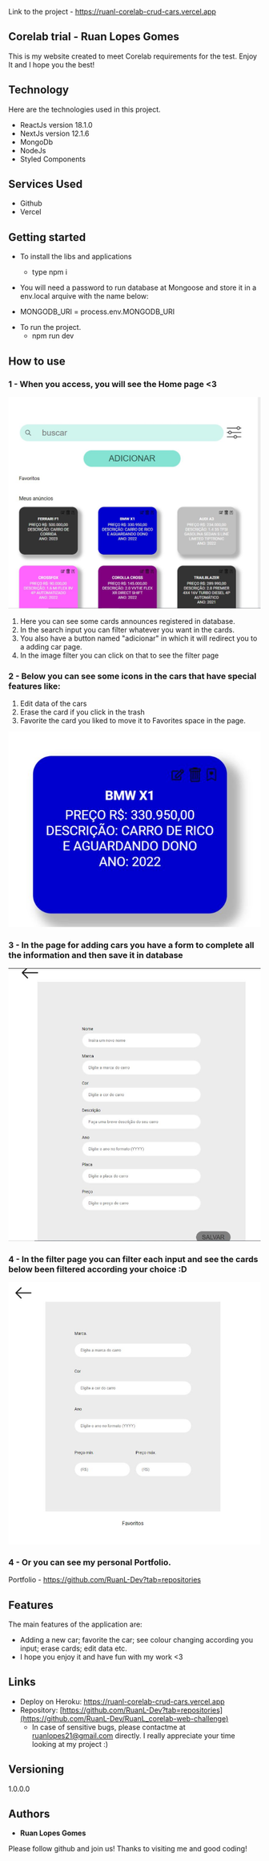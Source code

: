 Link to the project - https://ruanl-corelab-crud-cars.vercel.app


## Corelab trial - Ruan Lopes Gomes
This is my website created to meet Corelab requirements for the test.
Enjoy It and I hope you the best!


## Technology 

Here are the technologies used in this project.

* ReactJs version  18.1.0
* NextJs version 12.1.6
* MongoDb
* NodeJs
* Styled Components

## Services Used

* Github
* Vercel

## Getting started

* To install the libs and applications
  - type npm i
  
* You will need a password to run database at Mongoose and store it in a env.local arquive with the name below: 
 - MONGODB_URI = process.env.MONGODB_URI
   
* To run the project.
  - npm run dev

## How to use

### 1 - When you access, you will see the Home page <3

![Homepage image](https://github.com/RuanL-Dev/RuanL_corelab-web-challenge/blob/main/public/images/Homepage.JPG)

1) Here you can see some cards announces registered in database. 
2) In the search input you can filter whatever you want in the cards. 
3) You also have a button named "adicionar" in which it will redirect you to a adding car page.
4) In the image filter you can click on that to see the filter page



### 2 - Below you can see some icons in the cars that have special features like:

1) Edit data of the cars
2) Erase the card if you click in the trash
3) Favorite the card you liked to move it to Favorites space in the page.

![Cards features](https://github.com/RuanL-Dev/RuanL_corelab-web-challenge/blob/main/public/images/Cars%20features.JPG)



### 3 - In the page for adding cars you have a form to complete all the information and then save it in database

![Posts](https://github.com/RuanL-Dev/RuanL_corelab-web-challenge/blob/main/public/images/adding%20a%20car%20page.JPG)



### 4 - In the filter page you can filter each input and see the cards below been filtered according your choice :D

![Post show](https://github.com/RuanL-Dev/RuanL_corelab-web-challenge/blob/main/public/images/filter%20page.JPG)


### 4 - Or you can see my personal Portfolio.

Portfolio - https://github.com/RuanL-Dev?tab=repositories



## Features

The main features of the application are:
 - Adding a new car; favorite the car; see colour changing according you input; erase cards; edit data etc.
 - I hope you enjoy it and have fun with my work <3


## Links
  - Deploy on Heroku: https://ruanl-corelab-crud-cars.vercel.app
  - Repository: [https://github.com/RuanL-Dev?tab=repositories](https://github.com/RuanL-Dev/RuanL_corelab-web-challenge)
    - In case of sensitive bugs, please contactme at 
      ruanlopes21@gmail.com directly. I really appreciate your time looking at my project :) 

  ## Versioning

  1.0.0.0


  ## Authors

  * **Ruan Lopes Gomes** 

  Please follow github and join us!
  Thanks to visiting me and good coding!

